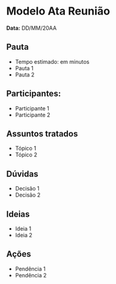 # Modelo Ata Reunião

**Data:** DD/MM/20AA

## Pauta
- Tempo estimado: em minutos
- Pauta 1
- Pauta 2

## Participantes:
- Participante 1
- Participante 2

## Assuntos tratados
- Tópico 1
- Tópico 2

## Dúvidas
- Decisão 1
- Decisão 2

## Ideias
- Ideia 1
- Ideia 2

## Ações
- Pendência 1
- Pendência 2

